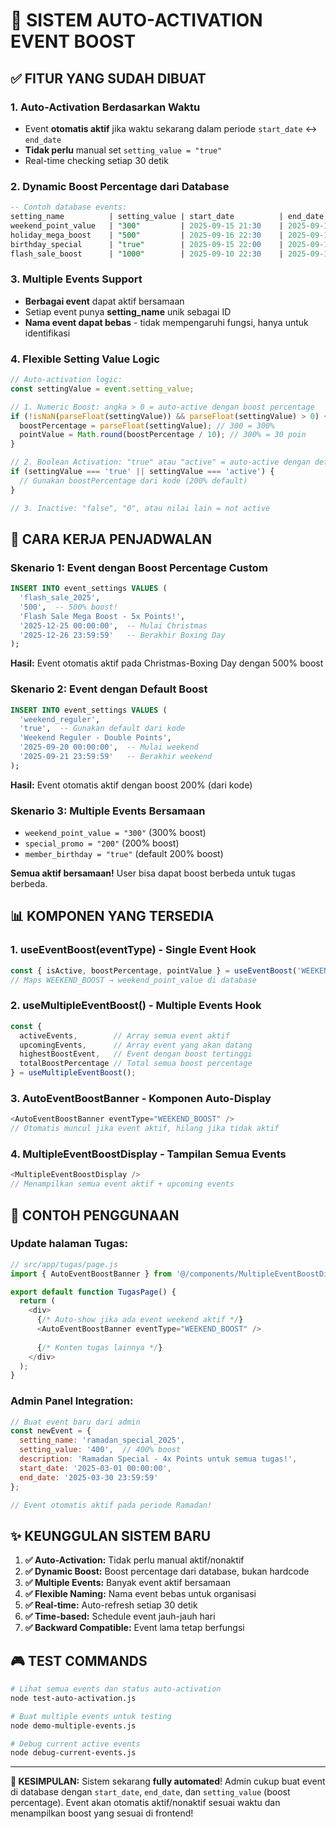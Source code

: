 # 🚀 SISTEM AUTO-ACTIVATION EVENT BOOST

## ✅ FITUR YANG SUDAH DIBUAT

### 1. **Auto-Activation Berdasarkan Waktu**
- Event **otomatis aktif** jika waktu sekarang dalam periode `start_date` ↔ `end_date`
- **Tidak perlu** manual set `setting_value = "true"`
- Real-time checking setiap 30 detik

### 2. **Dynamic Boost Percentage dari Database**
```sql
-- Contoh database events:
setting_name          | setting_value | start_date          | end_date            | description
weekend_point_value   | "300"         | 2025-09-15 21:30    | 2025-09-17 22:30   | Weekend Special - Triple points
holiday_mega_boost    | "500"         | 2025-09-16 22:30    | 2025-09-18 22:30   | Holiday Mega Boost - 5x points
birthday_special      | "true"        | 2025-09-15 22:00    | 2025-09-16 04:30   | Birthday Special - Default boost
flash_sale_boost      | "1000"        | 2025-09-10 22:30    | 2025-09-13 22:30   | Flash Sale (expired)
```

### 3. **Multiple Events Support**
- **Berbagai event** dapat aktif bersamaan
- Setiap event punya **setting_name** unik sebagai ID
- **Nama event dapat bebas** - tidak mempengaruhi fungsi, hanya untuk identifikasi

### 4. **Flexible Setting Value Logic**
```javascript
// Auto-activation logic:
const settingValue = event.setting_value;

// 1. Numeric Boost: angka > 0 = auto-active dengan boost percentage
if (!isNaN(parseFloat(settingValue)) && parseFloat(settingValue) > 0) {
  boostPercentage = parseFloat(settingValue); // 300 = 300%
  pointValue = Math.round(boostPercentage / 10); // 300% = 30 poin
}

// 2. Boolean Activation: "true" atau "active" = auto-active dengan default boost
if (settingValue === 'true' || settingValue === 'active') {
  // Gunakan boostPercentage dari kode (200% default)
}

// 3. Inactive: "false", "0", atau nilai lain = not active
```

## 🎯 CARA KERJA PENJADWALAN

### **Skenario 1: Event dengan Boost Percentage Custom**
```sql
INSERT INTO event_settings VALUES (
  'flash_sale_2025', 
  '500',  -- 500% boost!
  'Flash Sale Mega Boost - 5x Points!',
  '2025-12-25 00:00:00',  -- Mulai Christmas
  '2025-12-26 23:59:59'   -- Berakhir Boxing Day
);
```
**Hasil:** Event otomatis aktif pada Christmas-Boxing Day dengan 500% boost

### **Skenario 2: Event dengan Default Boost**
```sql
INSERT INTO event_settings VALUES (
  'weekend_reguler', 
  'true',  -- Gunakan default dari kode
  'Weekend Reguler - Double Points',
  '2025-09-20 00:00:00',  -- Mulai weekend
  '2025-09-21 23:59:59'   -- Berakhir weekend
);
```
**Hasil:** Event otomatis aktif dengan boost 200% (dari kode)

### **Skenario 3: Multiple Events Bersamaan**
- `weekend_point_value = "300"` (300% boost)
- `special_promo = "200"` (200% boost) 
- `member_birthday = "true"` (default 200% boost)

**Semua aktif bersamaan!** User bisa dapat boost berbeda untuk tugas berbeda.

## 📊 KOMPONEN YANG TERSEDIA

### 1. **useEventBoost(eventType)** - Single Event Hook
```javascript
const { isActive, boostPercentage, pointValue } = useEventBoost('WEEKEND_BOOST');
// Maps WEEKEND_BOOST → weekend_point_value di database
```

### 2. **useMultipleEventBoost()** - Multiple Events Hook
```javascript
const { 
  activeEvents,        // Array semua event aktif
  upcomingEvents,      // Array event yang akan datang
  highestBoostEvent,   // Event dengan boost tertinggi
  totalBoostPercentage // Total semua boost percentage
} = useMultipleEventBoost();
```

### 3. **AutoEventBoostBanner** - Komponen Auto-Display
```javascript
<AutoEventBoostBanner eventType="WEEKEND_BOOST" />
// Otomatis muncul jika event aktif, hilang jika tidak aktif
```

### 4. **MultipleEventBoostDisplay** - Tampilan Semua Events
```javascript
<MultipleEventBoostDisplay />
// Menampilkan semua event aktif + upcoming events
```

## 🔧 CONTOH PENGGUNAAN

### **Update halaman Tugas:**
```javascript
// src/app/tugas/page.js
import { AutoEventBoostBanner } from '@/components/MultipleEventBoostDisplay';

export default function TugasPage() {
  return (
    <div>
      {/* Auto-show jika ada event weekend aktif */}
      <AutoEventBoostBanner eventType="WEEKEND_BOOST" />
      
      {/* Konten tugas lainnya */}
    </div>
  );
}
```

### **Admin Panel Integration:**
```javascript
// Buat event baru dari admin
const newEvent = {
  setting_name: 'ramadan_special_2025',
  setting_value: '400',  // 400% boost
  description: 'Ramadan Special - 4x Points untuk semua tugas!',
  start_date: '2025-03-01 00:00:00',
  end_date: '2025-03-30 23:59:59'
};

// Event otomatis aktif pada periode Ramadan!
```

## ✨ KEUNGGULAN SISTEM BARU

1. **✅ Auto-Activation:** Tidak perlu manual aktif/nonaktif
2. **✅ Dynamic Boost:** Boost percentage dari database, bukan hardcode
3. **✅ Multiple Events:** Banyak event aktif bersamaan
4. **✅ Flexible Naming:** Nama event bebas untuk organisasi
5. **✅ Real-time:** Auto-refresh setiap 30 detik
6. **✅ Time-based:** Schedule event jauh-jauh hari
7. **✅ Backward Compatible:** Event lama tetap berfungsi

## 🎮 TEST COMMANDS

```bash
# Lihat semua events dan status auto-activation
node test-auto-activation.js

# Buat multiple events untuk testing
node demo-multiple-events.js

# Debug current active events
node debug-current-events.js
```

---

**🎉 KESIMPULAN:** 
Sistem sekarang **fully automated**! Admin cukup buat event di database dengan `start_date`, `end_date`, dan `setting_value` (boost percentage). Event akan otomatis aktif/nonaktif sesuai waktu dan menampilkan boost yang sesuai di frontend!
